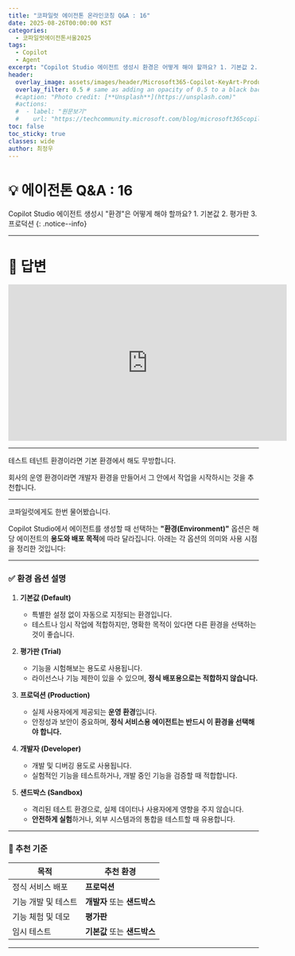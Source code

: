 ```yaml
---
title: "코파일럿 에이전톤 온라인코칭 Q&A : 16"
date: 2025-08-26T00:00:00 KST
categories:
  - 코파일럿에이전톤서울2025
tags:
  - Copilot
  - Agent
excerpt: "Copilot Studio 에이전트 생성시 환경은 어떻게 해야 할까요? 1. 기본값 2. 평가판 3. 프로덕션 "
header:
  overlay_image: assets/images/header/Microsoft365-Copilot-KeyArt-Productivity-6K-01.png
  overlay_filter: 0.5 # same as adding an opacity of 0.5 to a black background
  #caption: "Photo credit: [**Unsplash**](https://unsplash.com)"
  #actions:
  #  - label: "원문보기"
  #    url: "https://techcommunity.microsoft.com/blog/microsoft365copilotblog/what%E2%80%99s-new-in-microsoft-365-copilot--july-2025/4438253"
toc: false
toc_sticky: true
classes: wide
author: 최정우
---
```


# 💡 에이전톤 Q&A : 16

Copilot Studio 에이전트 생성시 "환경"은 어떻게 해야 할까요? 1. 기본값 2. 평가판 3. 프로덕션 
{: .notice--info}

---

# 📝 답변

<iframe width="560" height="315" src="https://www.youtube.com/embed/BQI4RJfyYeY?si=FLiYDuj_8sHmeJZW&amp;start=1290" title="YouTube video player" frameborder="0" allow="accelerometer; autoplay; clipboard-write; encrypted-media; gyroscope; picture-in-picture; web-share" referrerpolicy="strict-origin-when-cross-origin" allowfullscreen></iframe>

---

테스트 테넌트 환경이라면 기본 환경에서 해도 무방합니다.

회사의 운영 환경이라면 개발자 환경을 만들어서 그 안에서 작업을 시작하시는 것을 추천합니다.

---

코파일럿에게도 한번 물어봤습니다.

Copilot Studio에서 에이전트를 생성할 때 선택하는 **"환경(Environment)"** 옵션은 해당 에이전트의 **용도와 배포 목적**에 따라 달라집니다. 아래는 각 옵션의 의미와 사용 시점을 정리한 것입니다:

---

### ✅ 환경 옵션 설명

1. **기본값 (Default)**  
   - 특별한 설정 없이 자동으로 지정되는 환경입니다.  
   - 테스트나 임시 작업에 적합하지만, 명확한 목적이 있다면 다른 환경을 선택하는 것이 좋습니다.

2. **평가판 (Trial)**  
   - 기능을 시험해보는 용도로 사용됩니다.  
   - 라이선스나 기능 제한이 있을 수 있으며, **정식 배포용으로는 적합하지 않습니다.**

3. **프로덕션 (Production)**  
   - 실제 사용자에게 제공되는 **운영 환경**입니다.  
   - 안정성과 보안이 중요하며, **정식 서비스용 에이전트는 반드시 이 환경을 선택해야 합니다.**

4. **개발자 (Developer)**  
   - 개발 및 디버깅 용도로 사용됩니다.  
   - 실험적인 기능을 테스트하거나, 개발 중인 기능을 검증할 때 적합합니다.

5. **샌드박스 (Sandbox)**  
   - 격리된 테스트 환경으로, 실제 데이터나 사용자에게 영향을 주지 않습니다.  
   - **안전하게 실험**하거나, 외부 시스템과의 통합을 테스트할 때 유용합니다.

---

### 🎯 추천 기준

| 목적 | 추천 환경 |
|------|------------|
| 정식 서비스 배포 | **프로덕션** |
| 기능 개발 및 테스트 | **개발자** 또는 **샌드박스** |
| 기능 체험 및 데모 | **평가판** |
| 임시 테스트 | **기본값** 또는 **샌드박스** |

---

